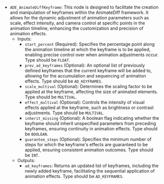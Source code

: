 - `ADE_AnimateDiffKeyframe`: This node is designed to facilitate the creation and manipulation of keyframes within the AnimateDiff framework. It allows for the dynamic adjustment of animation parameters such as scale, effect intensity, and camera control at specific points in the animation timeline, enhancing the customization and precision of animation effects.
    - Inputs:
        - `start_percent` (Required): Specifies the percentage point along the animation timeline at which the keyframe is to be applied, enabling precise control over when animation adjustments occur. Type should be `FLOAT`.
        - `prev_ad_keyframes` (Optional): An optional list of previously defined keyframes that the current keyframe will be added to, allowing for the accumulation and sequencing of animation effects. Type should be `AD_KEYFRAMES`.
        - `scale_multival` (Optional): Determines the scaling factor to be applied at the keyframe, affecting the size of animated elements. Type should be `MULTIVAL`.
        - `effect_multival` (Optional): Controls the intensity of visual effects applied at the keyframe, such as brightness or contrast adjustments. Type should be `MULTIVAL`.
        - `inherit_missing` (Optional): A boolean flag indicating whether the keyframe should inherit unspecified parameters from preceding keyframes, ensuring continuity in animation effects. Type should be `BOOLEAN`.
        - `guarantee_steps` (Optional): Specifies the minimum number of steps for which the keyframe's effects are guaranteed to be applied, ensuring consistent animation outcomes. Type should be `INT`.
    - Outputs:
        - `ad_keyframes`: Returns an updated list of keyframes, including the newly added keyframe, facilitating the sequential application of animation effects. Type should be `AD_KEYFRAMES`.
